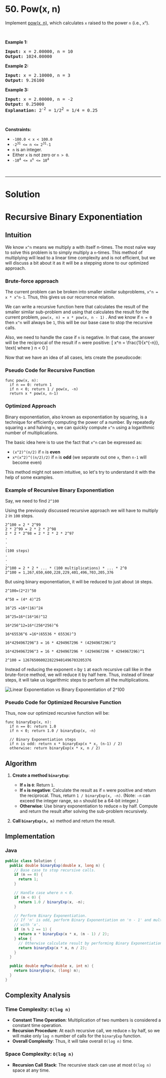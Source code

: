 # 50. Pow(x, n)

<p>Implement <a href="http://www.cplusplus.com/reference/valarray/pow/" target="_blank">pow(x, n)</a>, which calculates <code>x</code> raised to the power <code>n</code> (i.e., <code>x<sup>n</sup></code>).</p>

<p>&nbsp;</p>
<p><strong class="example">Example 1:</strong></p>

<pre><strong>Input:</strong> x = 2.00000, n = 10
<strong>Output:</strong> 1024.00000
</pre>

<p><strong class="example">Example 2:</strong></p>

<pre><strong>Input:</strong> x = 2.10000, n = 3
<strong>Output:</strong> 9.26100
</pre>

<p><strong class="example">Example 3:</strong></p>

<pre><strong>Input:</strong> x = 2.00000, n = -2
<strong>Output:</strong> 0.25000
<strong>Explanation:</strong> 2<sup>-2</sup> = 1/2<sup>2</sup> = 1/4 = 0.25
</pre>

<p>&nbsp;</p>
<p><strong>Constraints:</strong></p>

<ul>
	<li><code>-100.0 &lt; x &lt; 100.0</code></li>
	<li><code>-2<sup>31</sup> &lt;= n &lt;= 2<sup>31</sup>-1</code></li>
	<li><code>n</code> is an integer.</li>
	<li>Either <code>x</code> is not zero or <code>n &gt; 0</code>.</li>
	<li><code>-10<sup>4</sup> &lt;= x<sup>n</sup> &lt;= 10<sup>4</sup></code></li>
</ul>

<br>

---

# Solution

# Recursive Binary Exponentiation

## **Intuition**

We know `x^n` means we multiply a with itself n-times. The most naïve way to solve this problem is to simply multiply a
`n`-times. This method of multiplying will lead to a linear time complexity and is not efficient, but we will discuss a bit
about it as it will be a stepping stone to our optimized approach.

### Brute-force approach

The current problem can be broken into smaller similar subproblems, `x^n = x * x^n-1`. Thus, this gives us our recurrence
relation.

We can write a recursive function here that calculates the result of the smaller similar sub-problem and using that
calculates the result for the current problem, `pow(x, n) = x * pow(x, n - 1)` . And we know if `n = 0` then `x^n` will always
be `1`, this will be our base case to stop the recursive calls.

Also, we need to handle the case if `n` is negative. In that case, the answer will be the reciprocal of the result if `n` were positive: \[ x^n = \frac{1}{x^{-n}}, \text{ where } n < 0 \]

Now that we have an idea of all cases, lets create the pseudocode:

### Pseudo Code for Recursive Function

```Pseudo
func pow(x, n):
  if n == 0: return 1
  if n < 0; return 1 / pow(x, -n)
  return x * pow(x, n-1)
```

### Optimized Approach

Binary exponentiation, also known as exponentiation by squaring, is a technique for efficiently computing the power of a number. By repeatedly squaring `x` and halving `n`, we can quickly compute `x^n` using a logarithmic number of multiplications.

The basic idea here is to use the fact that `x^n` can be expressed as:

 - `(x^2)^(n/2)` if `n` is **even**
 - `x*(x^2)^((n/2)/2)` if `n` is **odd** (we separate out one `x`, then `n-1` will become even)

This method might not seem intuitive, so let's try to understand it with the help of some examples.

### Example of Recursive Binary Exponentiation

Say, we need to find `2^100`

Using the previously discussed recursive approach we will have to multiply `2` in `100` steps.

```text
2^100 = 2 * 2^99
2 * 2^99 = 2 * 2 * 2^98
2 * 2 * 2^98 = 2 * 2 * 2 * 2^97
.
.
.
(100 steps)
.
.
.
2^100 = 2 * 2 * ... * (100 multiplications) * ... * 2^0
2^100 = 1,267,650,600,228,229,401,496,703,205,376
```

But using binary exponentiation, it will be reduced to just about `10` steps.

```text
2^100=(2*2)^50

4^50 = (4* 4)^25

16^25 =16*(16)^24

16^25=16*(16*16)^12

16*256^12=16*(256*256)^6

16*65536^6 =16*(65536 * 65536)^3

16*4294967296^3 = 16 * 4294967296 * (4294967296)^2

16*4294967296^3 = 16 * 4294967296 * (4294967296 * 4294967296)^1

2^100 = 1267650600228229401496703205376
```

Instead of reducing the exponent `n` by `1` at each recursive call like in the brute-force method, we will reduce it by half here. Thus, instead of linear steps, it will take us logarithmic steps to perform all the multiplications.

![Linear Exponentiation vs Binary Exponentiation of 2^100](img/50-1.png)

### Pseudo Code for Optimized Recursive Function

Thus, now our optimized recursive function will be:

```Pseudo
func binaryExp(x, n):
  if n == 0: return 1.0
  if n < 0; return 1.0 / binaryExp(x, -n)

  // Binary Exponentiation steps
  if n is odd: return x * binaryExp(x * x, (n-1) / 2)
  otherwise: return binaryExp(x * x, n / 2)
```

## **Algorithm**

1. **Create a method `binaryExp`**:
   - **If `n` is `0`**: Return `1`.
   - **If `n` is negative**: Calculate the result as if `n` were positive and return the reciprocal. Thus, return `1 / binaryExp(x, -n)`. (Note: `-n` can exceed the integer range, so `n` should be a 64-bit integer.)
   - **Otherwise**: Use binary exponentiation to reduce `n` by half. Compute and return the result after solving the sub-problem recursively.

2. **Call `binaryExp(x, n)`** method and return the result.

## **Implementation**

### Java

```java
public class Solution {
  public double binaryExp(double x, long n) {
    // Base case to stop recursive calls.
    if (n == 0) {
      return 1;
    }

    // Handle case where n < 0.
    if (n < 0) {
      return 1.0 / binaryExp(x, -n);
    }

    // Perform Binary Exponentiation.
    // If 'n' is odd, perform Binary Exponentiation on 'n - 1' and multiply result
    // with 'x'.
    if (n % 2 == 1) {
      return x * binaryExp(x * x, (n - 1) / 2);
    } else {
      // Otherwise calculate result by performing Binary Exponentiation on 'n'.
      return binaryExp(x * x, n / 2);
    }
  }

  public double myPow(double x, int n) {
    return binaryExp(x, (long) n);
  }
}

```

## **Complexity Analysis**

### **Time Complexity**: `O(log n)`

- **Constant Time Operation**: Multiplication of two numbers is considered a constant time operation.
- **Recursion Procedure**: At each recursive call, we reduce `n` by half, so we will make only `log n` number of calls for the `binaryExp` function.
- **Overall Complexity**: Thus, it will take overall `O(log n)` time.

### **Space Complexity**: `O(log n)`

- **Recursion Call Stack**: The recursive stack can use at most `O(log n)` space at any time.
